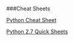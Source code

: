###Cheat Sheets

[Python Cheat Sheet](https://s3.amazonaws.com/michael-kennedy/downloads/DM/python_cheat_sheet.pdf)

[Python 2.7 Quick Sheets](http://www.astro.up.pt/~sousasag/Python_For_Astronomers/Python_qr.pdf)

